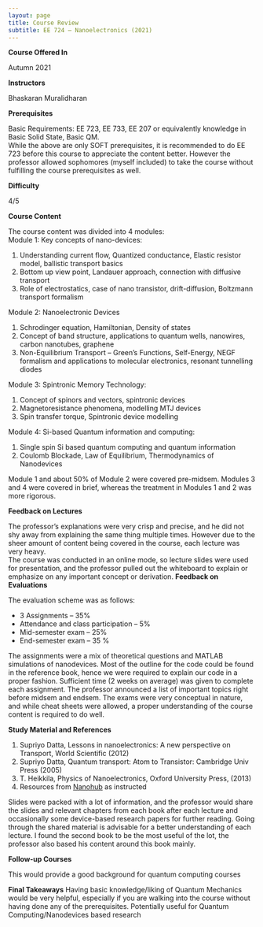 ```yaml
---
layout: page
title: Course Review
subtitle: EE 724 – Nanoelectronics (2021)
---
```


**Course Offered In**

Autumn 2021

**Instructors**

Bhaskaran Muralidharan

**Prerequisites**

Basic Requirements: EE 723, EE 733, EE 207 or equivalently knowledge in Basic Solid State, Basic QM.<br>
While the above are only SOFT prerequisites, it is recommended to do EE 723 before this course to appreciate the content better. However the professor allowed sophomores (myself included) to take the course without fulfilling the course prerequisites as well.

**Difficulty**

4/5 

**Course Content**

The course content was divided into 4 modules:<br>
Module 1: Key concepts of nano-devices:
1. Understanding current flow, Quantized conductance, Elastic resistor model, ballistic transport basics
2. Bottom up view point, Landauer approach, connection with diffusive transport
3. Role of electrostatics, case of nano transistor, drift-diffusion, Boltzmann transport formalism

Module 2: Nanoelectronic Devices
1. Schrodinger equation, Hamiltonian, Density of states
2. Concept of band structure, applications to quantum wells, nanowires, carbon nanotubes, graphene
3. Non-Equilibrium Transport – Green’s Functions, Self-Energy, NEGF formalism and applications to molecular electronics, resonant tunnelling diodes

Module 3: Spintronic Memory Technology:
1. Concept of spinors and vectors, spintronic devices
2. Magnetoresistance phenomena, modelling MTJ devices
3. Spin transfer torque, Spintronic device modelling

Module 4: Si-based Quantum information and computing:
1. Single spin Si based quantum computing and quantum information
2. Coulomb Blockade, Law of Equilibrium, Thermodynamics of Nanodevices

Module 1 and about 50% of Module 2 were covered pre-midsem. Modules 3 and 4 were covered in brief, whereas the treatment in Modules 1 and 2 was more rigorous.
 
**Feedback on Lectures**

The professor’s explanations were very crisp and precise, and he did not shy away from explaining the same thing multiple times. However due to the sheer amount of content being covered in the course, each lecture was very heavy.<br>
The course was conducted in an online mode, so lecture slides were used for presentation, and the professor pulled out the whiteboard to explain or emphasize on any important concept or derivation.
**Feedback on Evaluations**

The evaluation scheme was as follows:
- 3 Assignments – 35%
- Attendance and class participation – 5%
- Mid-semester exam – 25%
- End-semester exam – 35 %

The assignments were a mix of theoretical questions and MATLAB simulations of nanodevices. Most of the outline for the code could be found in the reference book, hence we were required to explain our code in a proper fashion. Sufficient time (2 weeks on average) was given to complete each assignment.
The professor announced a list of important topics right before midsem and endsem. The exams were very conceptual in nature, and while cheat sheets were allowed, a proper understanding of the course content is required to do well.

**Study Material and References**

1. Supriyo Datta, Lessons in nanoelectronics: A new perspective on Transport, World Scientific (2012)
2. Supriyo Datta, Quantum transport: Atom to Transistor: Cambridge Univ Press (2005)
3. T. Heikkila, Physics of Nanoelectronics, Oxford University Press, (2013)
4. Resources from [Nanohub](http://www.nanohub.org) as instructed

Slides were packed with a lot of information, and the professor would share the slides and relevant chapters from each book after each lecture and occasionally some device-based research papers for further reading. Going through the shared material is advisable for a better understanding of each lecture.
I found the second book to be the most useful of the lot, the professor also based his content around this book mainly.

**Follow-up Courses**

This would provide a good background for quantum computing courses

**Final Takeaways**
Having basic knowledge/liking of Quantum Mechanics would be very helpful, especially if you are walking into the course without having done any of the prerequisites. Potentially useful for Quantum Computing/Nanodevices based research
